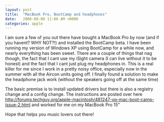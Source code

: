 ```yaml
---
layout: post
title:  "MacBook Pro, BootCamp and headphones"
date:   2006-08-08 11:06 AM +0000
categories: apple
---
```

I am sure a few of you out there have bought a MacBook Pro by now (and if you havent? WHY NOT?!) and installed the BootCamp beta. I have been running my version of Windows XP using BootCamp for a while now, and nearly everything has been sweet. There are a couple of things that nag though, the fact that I cant use my iSight camera (I can live without it to be honest) and the fact that I cant just plug my headphones in. This is a real killer for me since I work in a pretty noisy office, especially now in the summer with all the Aircon units going off. I finally found a solution to make the headphone jack work (without the speakers going off at the same time)

The basic premise is to install updated drivers but there is also a registry change and a config change. The instructions are posted over here <a href="http://forums.techguy.org/apple-macintosh/481247-xp-mac-boot-camp-issue-2.html">http://forums.techguy.org/apple-macintosh/481247-xp-mac-boot-camp-issue-2.html</a> and worked for me on my MacBook Pro 15"

Hope that helps you music lovers out there!